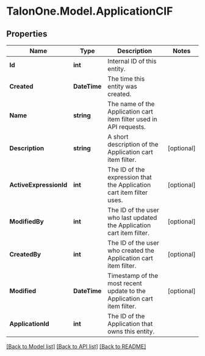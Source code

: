 # TalonOne.Model.ApplicationCIF
## Properties

Name | Type | Description | Notes
------------ | ------------- | ------------- | -------------
**Id** | **int** | Internal ID of this entity. | 
**Created** | **DateTime** | The time this entity was created. | 
**Name** | **string** | The name of the Application cart item filter used in API requests. | 
**Description** | **string** | A short description of the Application cart item filter. | [optional] 
**ActiveExpressionId** | **int** | The ID of the expression that the Application cart item filter uses. | [optional] 
**ModifiedBy** | **int** | The ID of the user who last updated the Application cart item filter. | [optional] 
**CreatedBy** | **int** | The ID of the user who created the Application cart item filter. | [optional] 
**Modified** | **DateTime** | Timestamp of the most recent update to the Application cart item filter. | [optional] 
**ApplicationId** | **int** | The ID of the Application that owns this entity. | 

[[Back to Model list]](../README.md#documentation-for-models) [[Back to API list]](../README.md#documentation-for-api-endpoints) [[Back to README]](../README.md)

